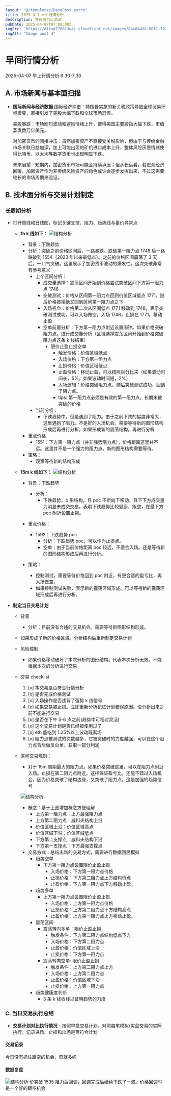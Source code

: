 ```yaml
---
layout: "@/templates/BasePost.astro"
title: 2025-4-7 eth行情分析
description: 等待阻力点测试
pubDate: 2025-04-07T07:00:00Z
imgSrc: "https://d1txd7788i3w4j.cloudfront.net/images/84c84428-50f1-7025-b778-548a97e9da87/2025-04-06/1743982237237-eth-15m.jpg"
imgAlt: "Image post 4"
---
```


# 早间行情分析

2025-04-07 早上行情分析 6:30-7:30

## A. 市场新闻与基本面扫描

- **国际新闻与经济数据**
  国际经济冲击：特朗普实施的新关税政策导致全球贸易环境骤变，直接引发了美股大幅下跌和全球市场恐慌。

  美股暴跌：市场剧烈波动和避险情绪上升，使得美国主要股指大幅下跌，市值蒸发数万亿美元。

  对加密货币的间接冲击：虽然加密资产不直接受关税影响，但由于与传统金融市场关联日益加深，加上可能出现的矿机进口成本上升，整体风险厌恶情绪使得比特币、以太坊等数字货币也出现明显下跌。

  未来展望：短期内，加密货币市场可能会持续承压；但从长远看，若宏观经济回暖，加密资产作为非传统风险资产的角色或许会逐步发挥出来，不过这需要较长的市场周期来验证。

## B. 技术面分析与交易计划制定

### 长周期分析

- 打开周线和日线图，标记关键支撑、阻力、趋势线与量价异常点

  - **1h k 线如下：**
    ![结构分析](https://d1txd7788i3w4j.cloudfront.net/images/84c84428-50f1-7025-b778-548a97e9da87/2025-04-06/1743982235632-eth-1h.jpg)

    - 背景：下跌趋势
    - 分析：突破之前价格区间后，一路暴跌。跌破第一阻力点 1748 后一路跌破到 1554（2023 年以来最低点）。之前的价格区间震荡了 3 天后，一口气突破。这里展示了加密货币波动的爆发性。这次突破非常有参考意义
      - 上个区间分析：
        - 成交量选择：震荡区间开始到价格尝试突破区间下方第一阻力点 1748
        - 突破测试：价格从区间第一阻力点回到价值区域低点 1771，随后价格被拒绝又回到区间第一阻力点之下
        - 入场机会：价格第二次从区间低点 1771 移动到 1748，表示突破测试成功。可以入场做空，入场 1748，止损在 1771。移动止盈
        - 空单前置分析：下方第一阻力点附近设置闹钟。如果价格突破阻力点。进行成交量分析（区域选择震荡区间开始到价格突破阻力点这条 k 线结束）
          - 限价止盈止损空单
            - 触发价格：价值区域低点
            - 入场价格：下方第一阻力点
            - 止损价格：价值区域低点
            - 止盈价格：移动止盈，可以按照百分比来（如果波动时间长，5%，如果波动时间短，2%）
            - 入场逻辑：价格突破阻力点，随后突破测试成功，回到了阻力点。
            - tips: 第一阻力点必须是有效的第一阻力点。长期未被突破的价格
      - 当前分析：
        - 下跌趋势中，但是遇到了阻力。由于之前下跌的幅度非常大，这里遇到了阻力。不是好的入场机会。需要等待新的图形结构形成后再进行分析。如果形成新的震荡结构。再进行分析
    - 重点价格
      - 1551：下方第一阻力点（并非强势阻力点），价格距离这里并不远。这里并不是一个强力的阻力点。新的图形结构需要等待。
    - 策略：
      - 观察等待新的结构形成

  - **15m k 线如下：**
    ![结构分析](https://d1txd7788i3w4j.cloudfront.net/images/84c84428-50f1-7025-b778-548a97e9da87/2025-04-06/1743982237237-eth-15m.jpg)

    - 背景：下跌趋势
      - 分析：
        - 下跌趋势，b 形结构，且 poc 不断向下移动，且下下方成交量为明显未成交交易。表明下跌趋势比较健康，跟空，在最下方 poc 附近设置止损。
    - 重点价格：

      - 1592：下跌趋势 poc
        - 分析：下跌趋势 poc，可以作为止损点。
        - 空单：由于当前价格距离 poc 较远，不适合入场。还是等待新的图形结构形成后再进行分析。

    - 策略：
      - 控制测试，需要等待价格回到 poc 附近，有更合适的盈亏比，再入场做空，
      - 如果控制测试失败，表示新的震荡区域形成。可以等待新的震荡区域形成后再进行分析。

- **制定当日交易计划**

  - 背景

    - 分析：目前没有合适的交易机会。需要等待新图形结构形成。

  - 如果形成了新的价格区域。分析结构后重新制定交易计划

  - 风险控制
    - 如果价格移动破坏了本次分析的图形结构。代表本次分析无效。不能根据本次的分析进行交易
  - 交易 checklist

    1. [x] 本交易是否符合行情分析
    2. [x] 是否完成价格测试
    3. [x] 入场操作是否违背了强势 k 线信号
    4. [x] 如果交易被止损。立即重新分析记忆计划错误原因。没分析出来之前不能进行交易
    5. [x] 是否在下午 5-6 点之前(趋势中可相对灵活)
    6. [x] 这个交易计划是否已经被使用过了
    7. [x] eth 能吃到 1.25%以上波动既离场
    8. [x] 阻力点被测试的次数越多，它被突破时的力度越强，可以在这个阻力点背后做反向单。获取一部分利润

  - 区间交易规则：

    - 对于 15m 周期最大的阻力点。如果价格突破这里，可以在阻力点附近入场。止损在第二阻力点附近。这样保证盈亏比。还能不错过入场机会，因为价格突破了结构边缘，又突破了阻力点。这是加强的趋势信号

    ![结构分析](https://d1txd7788i3w4j.cloudfront.net/images/84c84428-50f1-7025-b778-548a97e9da87/2025-03-28/1743167232237-tradingview15m.jpg)

    - 概念：基于上图增加概念方便理解
      - 上方第一阻力点：上方最强阻力点
      - 上方第二阻力点：威科夫结构上沿
      - 价值区域上沿：价值区域高点
      - 价值区域下沿：价值区域低点
      - 下方第二支撑点：威科夫结构下沿
      - 下方第一支撑点：下方最强支撑点
    - 交易方式：总结出新的交易方式，需要进行数据回溯模拟
      - 趋势空单
        - 下方第一阻力点设置限价止盈止损
          - 入场价格：下方第一阻力点价格
          - 止损价格：下方第二阻力点上方结构低点
          - 止盈价格：下方第一阻力点下方移动止盈。
      - 趋势多单
        - 上方第一阻力点设置限价止盈止损
          - 入场价格：上方第一阻力点价格
          - 止损价格：上方第二阻力点下方结构高点
          - 止盈价格：上方第一阻力点上方移动止盈。
      - 震荡区间
        - 震荡转向多单：限价止盈止损
          - 触发条件：下方第二阻力点结构低点下方
          - 入场价格：下方第二阻力点
          - 止盈价格：价值区域上沿
          - 止损价格：下方第一阻力点
        - 震荡转向空单: 限价止盈止损
          - 触发条件：上方第二阻力点上方
          - 入场价格：上方第二阻力点
          - 止盈价格：价值区域下沿
          - 止损价格：上方第一阻力点
      - 趋势健康度判断
        - 3 条 k 线收线以证明趋势的力度

### C. 当日交易执行总结

- **交易计划对比执行情况** - 按照早盘交易计划，对照每笔模拟/实盘交易的实际执行，记录进场、止损和出场是否符合计划

#### 交易记录

今日没有抓住跟空的机会，菜就多练

#### 数据复盘

![结构分析](https://d1txd7788i3w4j.cloudfront.net/images/84c84428-50f1-7025-b778-548a97e9da87/2025-04-07/1744032965623-eth-15m-n.jpg)
价突破 1535 阻力后回调，回调完成后继续下跌了一波。价格回调时是一个好的跟空机会
